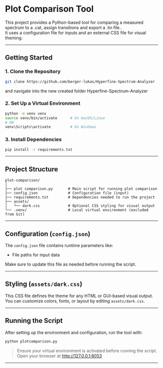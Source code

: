 # Plot Comparison Tool

This project provides a Python-based tool for comparing a measured spectrum to a .cat, assign transitions and export a .lin file..  
It uses a configuration file for inputs and an external CSS file for visual theming.

---

## Getting Started

### 1. Clone the Repository

```bash
git clone https://github.com/berger-lukas/Hyperfine-Spectrum-Analyzer
```
and navigate into the new created folder Hyperfine-Spectrum-Analyzer

### 2. Set Up a Virtual Environment

```bash
python -m venv venv
source venv/bin/activate      # On macOS/Linux
# OR
venv\Scripts\activate         # On Windows
```

### 3. Install Dependencies

```bash
pip install -r requirements.txt
```

---

##  Project Structure

```
plot-comparison/
│
├── plot comparison.py       # Main script for running plot comparison
├── config.json              # Configuration file (input)
├── requirements.txt         # Dependencies needed to run the project
├── assets/
│   └── dark.css             # Optional CSS styling for visual output
└── .venv/                   # Local virtual environment (excluded from Git)
```

---

## Configuration (`config.json`)

The `config.json` file contains runtime parameters like:

- File paths for input data

Make sure to update this file as needed before running the script.

---

## Styling (`assets/dark.css`)

This CSS file defines the theme for any HTML or GUI-based visual output.  
You can customize colors, fonts, or layout by editing `assets/dark.css`.

---

## Running the Script

After setting up the environment and configuration, run the tool with:

```bash
python plotcomparison.py
```

> Ensure your virtual environment is activated before running the script. Open your browser at http://127.0.0.1:8053

---
